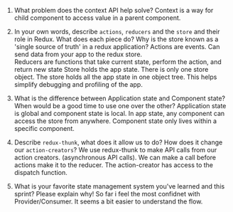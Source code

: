 1. What problem does the context API help solve?
    Context is a way for child component to access value in a parent component. 
1. In your own words, describe `actions`, `reducers` and the `store` and their role in Redux. What does each piece do? Why is the store known as a 'single source of truth' in a redux application?
Actions are events. Can send data from your app to the redux store.  
Reducers are functions that take current state, perform the action, and return new state
Store holds the app state. There is only one store object. The store holds all the app state in one object tree.  This helps simplify debugging and profiling of the app. 

1. What is the difference between Application state and Component state? When would be a good time to use one over the other? Application state is global and component state is local. In app state, any component can access the store from anywhere. Component state only lives within a specific component.
1. Describe `redux-thunk`, what does it allow us to do? How does it change our `action-creators`?
We use redux-thunk to make API calls from our action creators. (asynchronous API calls). We can make a call before actions make it to the reducer. The action-creator has access to the dispatch function.
1. What is your favorite state management system you've learned and this sprint? Please explain why!
So far i feel the most confidnet with Provider/Consumer. It seems a bit easier to understand the flow. 
